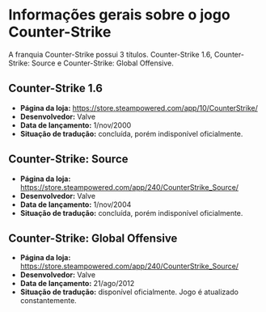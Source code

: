 # Informações gerais sobre o jogo Counter-Strike

A franquia Counter-Strike possui 3 títulos. Counter-Strike 1.6, Counter-Strike: Source e Counter-Strike: Global Offensive.

## Counter-Strike 1.6

* **Página da loja:** https://store.steampowered.com/app/10/CounterStrike/
* **Desenvolvedor:** Valve
* **Data de lançamento:** 1/nov/2000
* **Situação de tradução:** concluída, porém indisponível oficialmente.

## Counter-Strike: Source

* **Página da loja:** https://store.steampowered.com/app/240/CounterStrike_Source/
* **Desenvolvedor:** Valve
* **Data de lançamento:** 1/nov/2004
* **Situação de tradução:** concluída, porém indisponível oficialmente.

## Counter-Strike: Global Offensive

* **Página da loja:** https://store.steampowered.com/app/240/CounterStrike_Source/
* **Desenvolvedor:** Valve
* **Data de lançamento:** 21/ago/2012
* **Situação de tradução:** disponível oficialmente. Jogo é atualizado constantemente.